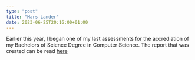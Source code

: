 ```yaml
---
type: "post"
title: "Mars Lander"
date: 2023-06-25T20:16:00+01:00
---
```

Earlier this year, I began one of my last assessments for the accrediation of my Bachelors of Science Degree in Computer Science.
The report that was created can be read [here](/report.pdf/)
